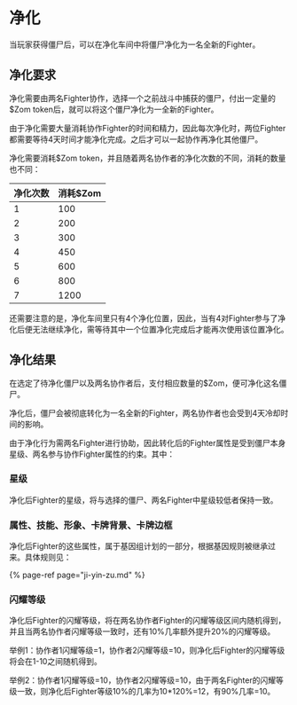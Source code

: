 # 净化

当玩家获得僵尸后，可以在净化车间中将僵尸净化为一名全新的Fighter。

## 净化要求

净化需要由两名Fighter协作，选择一个之前战斗中捕获的僵尸，付出一定量的$Zom token后，就可以将这个僵尸净化为一全新的Fighter。

由于净化需要大量消耗协作Fighter的时间和精力，因此每次净化时，两位Fighter都需要等待4天时间才能净化完成。之后才可以一起协作再净化其他僵尸。

净化需要消耗$Zom token，并且随着两名协作者的净化次数的不同，消耗的数量也不同：

| 净化次数 | 消耗$Zom |
| :--- | :--- |
| 1 | 100 |
| 2 | 200 |
| 3 | 300 |
| 4 | 450 |
| 5 | 600 |
| 6 | 800 |
| 7 | 1200 |

还需要注意的是，净化车间里只有4个净化位置，因此，当有4对Fighter参与了净化后便无法继续净化，需等待其中一个位置净化完成后才能再次使用该位置净化。

## 净化结果

在选定了待净化僵尸以及两名协作者后，支付相应数量的$Zom，便可净化这名僵尸。

净化后，僵尸会被彻底转化为一名全新的Fighter，两名协作者也会受到4天冷却时间的影响。

由于净化行为需两名Fighter进行协助，因此转化后的Fighter属性是受到僵尸本身星级、两名参与协作Fighter属性的约束。其中：

### 星级

净化后Fighter的星级，将与选择的僵尸、两名Fighter中星级较低者保持一致。

### 属性、技能、形象、卡牌背景、卡牌边框

净化后Fighter的这些属性，属于基因组计划的一部分，根据基因规则被继承过来。具体规则见：

{% page-ref page="ji-yin-zu.md" %}

### 闪耀等级

净化后Fighter的闪耀等级，将在两名协作者Fighter的闪耀等级区间内随机得到，并且当两名协作者闪耀等级一致时，还有10%几率额外提升20%的闪耀等级。

举例1：协作者1闪耀等级=1，协作者2闪耀等级=10，则净化后Fighter的闪耀等级将会在1-10之间随机得到。

举例2：协作者1闪耀等级=10，协作者2闪耀等级=10，由于两名Fighter的闪耀等级一致，则净化后Fighter等级10%的几率为10\*120%=12，有90%几率=10。

